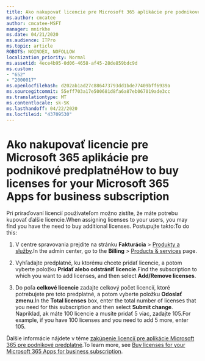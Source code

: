 ```yaml
---
title: Ako nakupovať licencie pre Microsoft 365 aplikácie pre podnikové predplatné
ms.author: cmcatee
author: cmcatee-MSFT
manager: mnirkhe
ms.date: 04/21/2020
ms.audience: ITPro
ms.topic: article
ROBOTS: NOINDEX, NOFOLLOW
localization_priority: Normal
ms.assetid: 4ece4b95-0d06-4658-af45-28de859bdc9d
ms.custom:
- "652"
- "2000017"
ms.openlocfilehash: d202ab1ad27c886473793dd1bde77409bff6939a
ms.sourcegitcommit: 55eff703a17e500681d8fa6a87eb067019ade3cc
ms.translationtype: MT
ms.contentlocale: sk-SK
ms.lasthandoff: 04/22/2020
ms.locfileid: "43709530"
---
```

# <a name="how-to-buy-licenses-for-your-microsoft-365-apps-for-business-subscription"></a><span data-ttu-id="04e06-102">Ako nakupovať licencie pre Microsoft 365 aplikácie pre podnikové predplatné</span><span class="sxs-lookup"><span data-stu-id="04e06-102">How to buy licenses for your Microsoft 365 Apps for business subscription</span></span>

<span data-ttu-id="04e06-103">Pri priraďovaní licencií používateľom možno zistíte, že máte potrebu kupovať ďalšie licencie.</span><span class="sxs-lookup"><span data-stu-id="04e06-103">When assigning licenses to your users, you may find you have the need to buy additional licenses.</span></span> <span data-ttu-id="04e06-104">Postupujte takto:</span><span class="sxs-lookup"><span data-stu-id="04e06-104">To do this:</span></span>
  
1. <span data-ttu-id="04e06-105">V centre spravovania prejdite na stránku **Fakturácia** \> [Produkty a služby](https://go.microsoft.com/fwlink/p/?linkid=842054).</span><span class="sxs-lookup"><span data-stu-id="04e06-105">In the admin center, go to the **Billing** \> [Products & services](https://go.microsoft.com/fwlink/p/?linkid=842054) page.</span></span>

2. <span data-ttu-id="04e06-106">Vyhľadajte predplatné, ku ktorému chcete pridať licencie, a potom vyberte položku **Pridať alebo odstrániť licencie**.</span><span class="sxs-lookup"><span data-stu-id="04e06-106">Find the subscription to which you want to add licenses, and then select **Add/Remove licenses**.</span></span>

3. <span data-ttu-id="04e06-107">Do poľa **celkové licencie** zadajte celkový počet licencií, ktoré potrebujete pre toto predplatné, a potom vyberte položku **Odoslať zmenu**.</span><span class="sxs-lookup"><span data-stu-id="04e06-107">In the **Total licenses** box, enter the total number of licenses that you need for this subscription and then select **Submit change**.</span></span> <span data-ttu-id="04e06-108">Napríklad, ak máte 100 licencie a musíte pridať 5 viac, zadajte 105.</span><span class="sxs-lookup"><span data-stu-id="04e06-108">For example, if you have 100 licenses and you need to add 5 more, enter 105.</span></span>

<span data-ttu-id="04e06-109">Ďalšie informácie nájdete v téme [zakúpenie licencií pre aplikácie Microsoft 365 pre podnikové predplatné](https://docs.microsoft.com/office365/admin/subscriptions-and-billing/buy-licenses).</span><span class="sxs-lookup"><span data-stu-id="04e06-109">To learn more, see [Buy licenses for your Microsoft 365 Apps for business subscription](https://docs.microsoft.com/office365/admin/subscriptions-and-billing/buy-licenses).</span></span>
